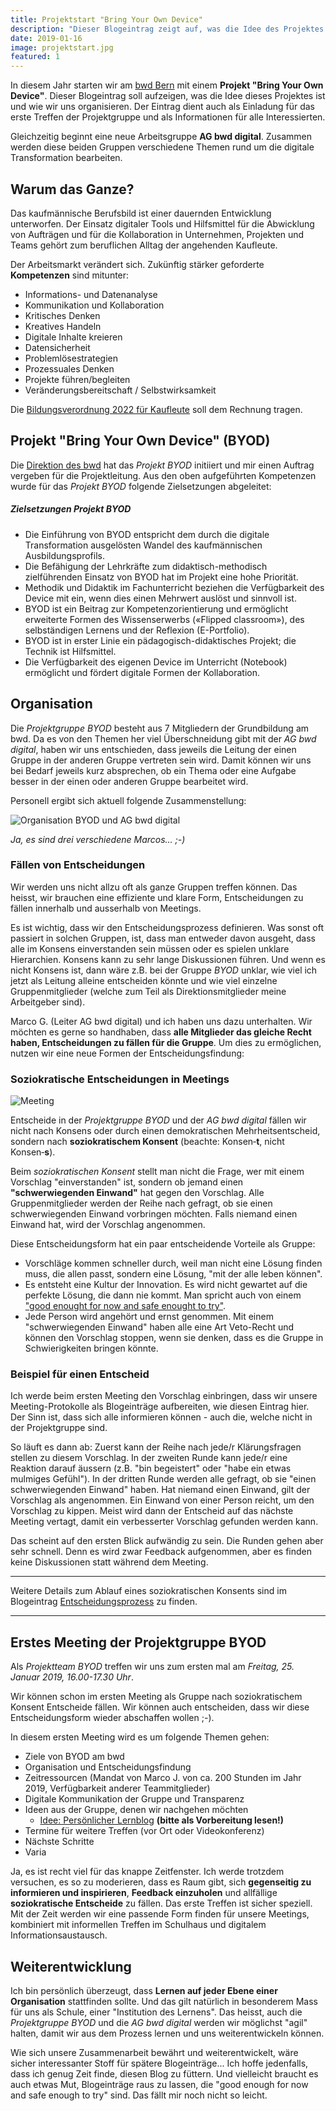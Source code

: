 ```yaml
---
title: Projektstart "Bring Your Own Device"
description: "Dieser Blogeintrag zeigt auf, was die Idee des Projektes ist und wie wir uns als Projektteam organisieren."
date: 2019-01-16
image: projektstart.jpg
featured: 1
---
```


In diesem Jahr starten wir am [bwd Bern](https://www.bwdbern.ch/) mit einem **Projekt "Bring Your Own Device"**. Dieser Blogeintrag soll aufzeigen, was die Idee dieses Projektes ist und wie wir uns organisieren. Der Eintrag dient auch als Einladung für das erste Treffen der Projektgruppe und als Informationen für alle Interessierten.

Gleichzeitig beginnt eine neue Arbeitsgruppe **AG bwd digital**. Zusammen werden diese beiden Gruppen verschiedene Themen rund um die digitale Transformation bearbeiten.

## Warum das Ganze?

Das kaufmännische Berufsbild ist einer dauernden Entwicklung unterworfen. Der Einsatz digitaler Tools und Hilfsmittel für die Abwicklung von Aufträgen und für die Kollaboration in Unternehmen, Projekten und Teams gehört zum beruflichen Alltag der angehenden Kaufleute.

Der Arbeitsmarkt verändert sich. Zukünftig stärker geforderte **Kompetenzen** sind mitunter:

- Informations- und Datenanalyse
- Kommunikation und Kollaboration
- Kritisches Denken
- Kreatives Handeln
- Digitale Inhalte kreieren
- Datensicherheit
- Problemlösestrategien
- Prozessuales Denken
- Projekte führen/begleiten
- Veränderungsbereitschaft / Selbstwirksamkeit

Die [Bildungsverordnung 2022 für Kaufleute](https://www.skkab.ch/de/kaufleute-2022) soll dem Rechnung tragen.

## Projekt "Bring Your Own Device" (BYOD)

Die [Direktion des bwd](https://www.bwdbern.ch/bwd/ueber-uns/direktion-bwd/) hat das _Projekt BYOD_ initiiert und mir einen Auftrag vergeben für die Projektleitung. Aus den oben aufgeführten Kompetenzen wurde für das _Projekt BYOD_ folgende Zielsetzungen abgeleitet:

<div class="card">
  <div class="card-body">
    <h5 class="card-title">Zielsetzungen Projekt BYOD</h5>
    <ul class="card-text">
      <li class="small">Die Einführung von BYOD entspricht dem durch die digitale Transformation ausgelösten Wandel des kaufmännischen Ausbildungsprofils.</li>
      <li class="small">Die Befähigung der Lehrkräfte zum didaktisch-methodisch zielführenden Einsatz von BYOD hat im Projekt eine hohe Priorität.</li>
      <li class="small">Methodik und Didaktik im Fachunterricht beziehen die Verfügbarkeit des Device mit ein, wenn dies einen Mehrwert auslöst und sinnvoll ist.</li>
      <li class="small">BYOD ist ein Beitrag zur Kompetenzorientierung und ermöglicht erweiterte Formen des Wissenserwerbs («Flipped classroom»), des selbständigen Lernens und der Reflexion (E-Portfolio).</li>
      <li class="small">BYOD ist in erster Linie ein pädagogisch-didaktisches Projekt; die Technik ist Hilfsmittel.</li>
      <li class="small">Die Verfügbarkeit des eigenen Device im Unterricht (Notebook) ermöglicht und fördert digitale Formen der Kollaboration.</li>
    </ul>
  </div>
</div>

## Organisation

Die _Projektgruppe BYOD_ besteht aus 7 Mitgliedern der Grundbildung am bwd. Da es von den Themen her viel Überschneidung gibt mit der _AG bwd digital_, haben wir uns entschieden, dass jeweils die Leitung der einen Gruppe in der anderen Gruppe vertreten sein wird. Damit können wir uns bei Bedarf jeweils kurz absprechen, ob ein Thema oder eine Aufgabe besser in der einen oder anderen Gruppe bearbeitet wird.

Personell ergibt sich aktuell folgende Zusammenstellung:

![Organisation BYOD und AG bwd digital](organisation.png)

_Ja, es sind drei verschiedene Marcos... ;-)_

### Fällen von Entscheidungen

Wir werden uns nicht allzu oft als ganze Gruppen treffen können. Das heisst, wir brauchen eine effiziente und klare Form, Entscheidungen zu fällen innerhalb und ausserhalb von Meetings.

Es ist wichtig, dass wir den Entscheidungsprozess definieren. Was sonst oft passiert in solchen Gruppen, ist, dass man entweder davon ausgeht, dass alle im Konsens einverstanden sein müssen oder es spielen unklare Hierarchien. Konsens kann zu sehr lange Diskussionen führen. Und wenn es nicht Konsens ist, dann wäre z.B. bei der Gruppe _BYOD_ unklar, wie viel ich jetzt als Leitung alleine entscheiden könnte und wie viel einzelne Gruppenmitglieder (welche zum Teil als Direktionsmitglieder meine Arbeitgeber sind).

Marco G. (Leiter AG bwd digital) und ich haben uns dazu unterhalten. Wir möchten es gerne so handhaben, dass **alle Mitglieder das gleiche Recht haben, Entscheidungen zu fällen für die Gruppe**. Um dies zu ermöglichen, nutzen wir eine neue Formen der Entscheidungsfindung:

### Soziokratische Entscheidungen in Meetings

![Meeting](meeting.jpg)

Entscheide in der _Projektgruppe BYOD_ und der _AG bwd digital_ fällen wir nicht nach Konsens oder durch einen demokratischen Mehrheitsentscheid, sondern nach **soziokratischem Konsent** (beachte: Konsen&#8209;**t**, nicht Konsen&#8209;**s**).

Beim _soziokratischen Konsent_ stellt man nicht die Frage, wer mit einem Vorschlag "einverstanden" ist, sondern ob jemand einen **"schwerwiegenden Einwand"** hat gegen den Vorschlag. Alle Gruppenmitglieder werden der Reihe nach gefragt, ob sie einen schwerwiegenden Einwand vorbringen möchten. Falls niemand einen Einwand hat, wird der Vorschlag angenommen.

Diese Entscheidungsform hat ein paar entscheidende Vorteile als Gruppe:

- Vorschläge kommen schneller durch, weil man nicht eine Lösung finden muss, die allen passt, sondern eine Lösung, "mit der alle leben können".
- Es entsteht eine Kultur der Innovation. Es wird nicht gewartet auf die perfekte Lösung, die dann nie kommt. Man spricht auch von einem ["good enought for now and safe enought to try"](https://medium.com/@almerudcaspian/good-enough-for-now-safe-enough-to-try-9dec91f0af07). 
- Jede Person wird angehört und ernst genommen. Mit einem "schwerwiegenden Einwand" haben alle eine Art Veto-Recht und können den Vorschlag stoppen, wenn sie denken, dass es die Gruppe in Schwierigkeiten bringen könnte.

### Beispiel für einen Entscheid

Ich werde beim ersten Meeting den Vorschlag einbringen, dass wir unsere Meeting-Protokolle als Blogeinträge aufbereiten, wie diesen Eintrag hier. Der Sinn ist, dass sich alle informieren können - auch die, welche nicht in der Projektgruppe sind.

So läuft es dann ab: Zuerst kann der Reihe nach jede/r Klärungsfragen stellen zu diesem Vorschlag. In der zweiten Runde kann jede/r eine Reaktion darauf äussern (z.B. "bin begeistert" oder "habe ein etwas mulmiges Gefühl"). In der dritten Runde werden alle gefragt, ob sie "einen schwerwiegenden Einwand" haben. Hat niemand einen Einwand, gilt der Vorschlag als angenommen. Ein Einwand von einer Person reicht, um den Vorschlag zu kippen. Meist wird dann der Entscheid auf das nächste Meeting vertagt, damit ein verbesserter Vorschlag gefunden werden kann.

Das scheint auf den ersten Blick aufwändig zu sein. Die Runden gehen aber sehr schnell. Denn es wird zwar Feedback aufgenommen, aber es finden keine Diskussionen statt während dem Meeting.

---

Weitere Details zum Ablauf eines soziokratischen Konsents sind im Blogeintrag [Entscheidungsprozess](/entscheidungsprozess/) zu finden.

---

## Erstes Meeting der Projektgruppe BYOD

Als *Projektteam BYOD* treffen wir uns zum ersten mal am *Freitag, 25. Januar 2019, 16.00-17.30 Uhr*.

Wir können schon im ersten Meeting als Gruppe nach soziokratischem Konsent Entscheide fällen. Wir können auch entscheiden, dass wir diese Entscheidungsform wieder abschaffen wollen ;-).

In diesem ersten Meeting wird es um folgende Themen gehen:

- Ziele von BYOD am bwd
- Organisation und Entscheidungsfindung
- Zeitressourcen (Mandat von Marco J. von ca. 200 Stunden im Jahr 2019, Verfügbarkeit anderer Teammitglieder)
- Digitale Kommunikation der Gruppe und Transparenz
- Ideen aus der Gruppe, denen wir nachgehen möchten
  - [Idee: Persönlicher Lernblog](/persoenlicher-lernblog/) **(bitte als Vorbereitung lesen!)**
- Termine für weitere Treffen (vor Ort oder Videokonferenz)
- Nächste Schritte
- Varia

Ja, es ist recht viel für das knappe Zeitfenster. Ich werde trotzdem versuchen, es so zu moderieren, dass es Raum gibt, sich **gegenseitig zu informieren und inspirieren**, **Feedback einzuholen** und allfällige **soziokratische Entscheide** zu fällen. Das erste Treffen ist sicher speziell. Mit der Zeit werden wir eine passende Form finden für unsere Meetings, kombiniert mit informellen Treffen im Schulhaus und digitalem Informationsaustausch.


## Weiterentwicklung

Ich bin persönlich überzeugt, dass **Lernen auf jeder Ebene einer Organisation** stattfinden sollte. Und das gilt natürlich in besonderem Mass für uns als Schule, einer "Institution des Lernens". Das heisst, auch die _Projektgruppe BYOD_ und die _AG bwd digital_ werden wir möglichst "agil" halten, damit wir aus dem Prozess lernen und uns weiterentwickeln können.

Wie sich unsere Zusammenarbeit bewährt und weiterentwickelt, wäre sicher interessanter Stoff für spätere Blogeinträge... Ich hoffe jedenfalls, dass ich genug Zeit finde, diesen Blog zu füttern. Und vielleicht braucht es auch etwas Mut, Blogeinträge raus zu lassen, die "good enough for now and safe enough to try" sind. Das fällt mir noch nicht so leicht.